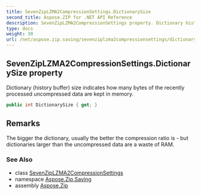 ```yaml
---
title: SevenZipLZMA2CompressionSettings.DictionarySize
second_title: Aspose.ZIP for .NET API Reference
description: SevenZipLZMA2CompressionSettings property. Dictionary history buffer size indicates how many bytes of the recently processed uncompressed data are kept in memory
type: docs
weight: 30
url: /net/aspose.zip.saving/sevenziplzma2compressionsettings/dictionarysize/
---
```

## SevenZipLZMA2CompressionSettings.DictionarySize property

Dictionary (history buffer) size indicates how many bytes of the recently processed uncompressed data are kept in memory.

```csharp
public int DictionarySize { get; }
```

## Remarks

The bigger the dictionary, usually the better the compression ratio is - but dictionaries larger than the uncompressed data are a waste of RAM.

### See Also

* class [SevenZipLZMA2CompressionSettings](../)
* namespace [Aspose.Zip.Saving](../../sevenziplzma2compressionsettings/)
* assembly [Aspose.Zip](../../../)


